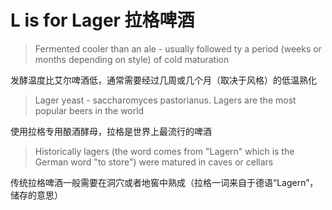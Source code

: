 # L is for Lager 拉格啤酒

> Fermented cooler than an ale - usually followed ty a period (weeks or months depending on style) of cold maturation

发酵温度比艾尔啤酒低，通常需要经过几周或几个月（取决于风格）的低温熟化

> Lager yeast - saccharomyces pastorianus. Lagers are the most popular beers in the world

使用拉格专用酿酒酵母，拉格是世界上最流行的啤酒

> Historically lagers (the word comes from "Lagern" which is the German word "to store") were matured in caves or cellars

传统拉格啤酒一般需要在洞穴或者地窖中熟成（拉格一词来自于德语“Lagern”，储存的意思）
